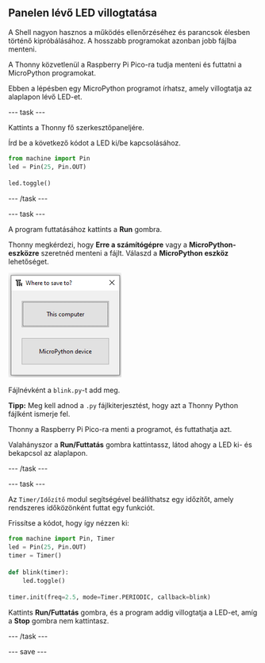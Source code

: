 ## Panelen lévő LED villogtatása

A Shell nagyon hasznos a működés ellenőrzéséhez és parancsok élesben történő kipróbálásához. A hosszabb programokat azonban jobb fájlba menteni.

A Thonny közvetlenül a Raspberry Pi Pico-ra tudja menteni és futtatni a MicroPython programokat.

Ebben a lépésben egy MicroPython programot írhatsz, amely villogtatja az alaplapon lévő LED-et.

--- task ---

Kattints a Thonny fő szerkesztőpaneljére.

Írd be a következő kódot a LED ki/be kapcsolásához.

```python
from machine import Pin
led = Pin(25, Pin.OUT)

led.toggle()
```

--- /task ---

--- task ---

A program futtatásához kattints a **Run** gombra.

Thonny megkérdezi, hogy **Erre a számítógépre** vagy a **MicroPython-eszközre** szeretnéd menteni a fájlt. Válaszd a **MicroPython eszköz** lehetőséget.

![Választhatsz, hogy a filet Erre a számítógépre vagy a MicroPython eszközre mented](images/save-on-device.png)

Fájlnévként a `blink.py`-t add meg.

**Tipp:** Meg kell adnod a `.py` fájlkiterjesztést, hogy azt a Thonny Python fájlként ismerje fel.

Thonny a Raspberry Pi Pico-ra menti a programot, és futtathatja azt.

Valahányszor a **Run/Futtatás** gombra kattintassz, látod ahogy a LED ki- és bekapcsol az alaplapon.

--- /task ---

--- task ---

Az `Timer/Időzítő` modul segítségével beállíthatsz egy időzítőt, amely rendszeres időközönként futtat egy funkciót.

Frissítse a kódot, hogy így nézzen ki:

```python
from machine import Pin, Timer
led = Pin(25, Pin.OUT)
timer = Timer()

def blink(timer):
    led.toggle()

timer.init(freq=2.5, mode=Timer.PERIODIC, callback=blink)
```

Kattints **Run/Futtatás** gombra, és a program addig villogtatja a LED-et, amíg a **Stop** gombra nem kattintasz.

--- /task ---

--- save ---
